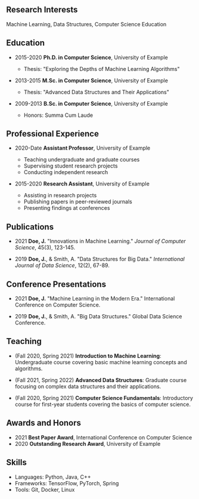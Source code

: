 ## Research Interests
Machine Learning, Data Structures, Computer Science Education

## Education
- 2015-2020 **Ph.D. in Computer Science**, University of Example
  - Thesis: "Exploring the Depths of Machine Learning Algorithms"

- 2013-2015 **M.Sc. in Computer Science**, University of Example
  - Thesis: "Advanced Data Structures and Their Applications"

- 2009-2013 **B.Sc. in Computer Science**, University of Example
  - Honors: Summa Cum Laude

## Professional Experience
- 2020-Date **Assistant Professor**, University of Example
  - Teaching undergraduate and graduate courses
  - Supervising student research projects
  - Conducting independent research

- 2015-2020 **Research Assistant**, University of Example
  - Assisting in research projects
  - Publishing papers in peer-reviewed journals
  - Presenting findings at conferences

## Publications
- 2021 **Doe, J.** "Innovations in Machine Learning." *Journal of Computer Science*, 45(3), 123-145.

- 2019 **Doe, J.**, & Smith, A. "Data Structures for Big Data." *International Journal of Data Science*, 12(2), 67-89.

## Conference Presentations
- 2021 **Doe, J.** "Machine Learning in the Modern Era." International Conference on Computer Science.

- 2019 **Doe, J.**, & Smith, A. "Big Data Structures." Global Data Science Conference.

## Teaching

- (Fall 2020, Spring 2021) **Introduction to Machine Learning**: Undergraduate course covering basic machine learning concepts and algorithms.
    
- (Fall 2021, Spring 2022) **Advanced Data Structures**: Graduate course focusing on complex data structures and their applications.

- (Fall 2020, Spring 2021) **Computer Science Fundamentals**: Introductory course for first-year students covering the basics of computer science.

## Awards and Honors
- 2021 **Best Paper Award**, International Conference on Computer Science
- 2020 **Outstanding Research Award**, University of Example

## Skills
- Languages: Python, Java, C++
- Frameworks: TensorFlow, PyTorch, Spring
- Tools: Git, Docker, Linux